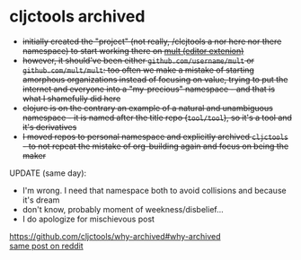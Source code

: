 # cljctools archived

- <s>initially created the "project" (not really, /clcjtools a nor here nor there namespace) to start working there on [mult (editor extenion)](https://github.com/cljctools/mult/blob/35d93ea4af3f2c586d29fa2ae8f5ce74d6096e41/docs/design.md#rationale)
- however, it should've been either `github.com/username/mult` or `github.com/mult/mult`: too often we make a mistake of starting amorphous organizations instead of focusing on value, trying to put the internet and everyone into a "my-precious" namespace - and that is what I shamefully did here
- clojure is on the contrary an example of a natural and unambiguous namespace - it is named after the title repo (`tool/tool`), so it's a tool and it's derivatives 
- I moved repos to personal namespace and explicitly archived `cljctools` - to not repeat the mistake of org-building again and focus on being the maker</s>

UPDATE (same day):
- I'm wrong. I need that namespace both to avoid collisions and because it's dream
- don't know, probably moment of weekness/disbelief...
- I do apologize for mischievous post


https://github.com/cljctools/why-archived#why-archived  
[same post on reddit](https://www.reddit.com/r/Clojure/comments/jp1snq/githubcomcljctools_archived_will_use_usernametool/)